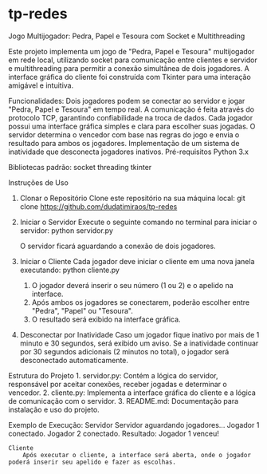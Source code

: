 # tp-redes
Jogo Multijogador: Pedra, Papel e Tesoura com Socket e Multithreading

Este projeto implementa um jogo de "Pedra, Papel e Tesoura" multijogador em rede local, utilizando socket para comunicação entre clientes e servidor e multithreading para permitir a conexão simultânea de dois jogadores. A interface gráfica do cliente foi construída com Tkinter para uma interação amigável e intuitiva.

Funcionalidades:
    Dois jogadores podem se conectar ao servidor e jogar "Pedra, Papel e Tesoura" em tempo real.
    A comunicação é feita através do protocolo TCP, garantindo confiabilidade na troca de dados.
    Cada jogador possui uma interface gráfica simples e clara para escolher suas jogadas.
    O servidor determina o vencedor com base nas regras do jogo e envia o resultado para ambos os jogadores.
    Implementação de um sistema de inatividade que desconecta jogadores inativos.
    Pré-requisitos
    Python 3.x

Bibliotecas padrão:
    socket
    threading
    tkinter

Instruções de Uso
1. Clonar o Repositório
Clone este repositório na sua máquina local:
git clone https://github.com/dudatimiraos/tp-redes

2. Iniciar o Servidor
Execute o seguinte comando no terminal para iniciar o servidor:
    python servidor.py

    O servidor ficará aguardando a conexão de dois jogadores.

3. Iniciar o Cliente
Cada jogador deve iniciar o cliente em uma nova janela executando:
python cliente.py
    1. O jogador deverá inserir o seu número (1 ou 2) e o apelido na interface.
    2. Após ambos os jogadores se conectarem, poderão escolher entre "Pedra", "Papel" ou "Tesoura".
    3. O resultado será exibido na interface gráfica.

4. Desconectar por Inatividade
Caso um jogador fique inativo por mais de 1 minuto e 30 segundos, será exibido um aviso. Se a inatividade continuar por 30 segundos adicionais (2 minutos no total), o jogador será desconectado automaticamente.

Estrutura do Projeto
    1. servidor.py: Contém a lógica do servidor, responsável por aceitar conexões, receber jogadas e determinar o vencedor.
    2. cliente.py: Implementa a interface gráfica do cliente e a lógica de comunicação com o servidor.
    3. README.md: Documentação para instalação e uso do projeto.

Exemplo de Execução:
    Servidor
        Servidor aguardando jogadores...
        Jogador 1 conectado.
        Jogador 2 conectado.
        Resultado: Jogador 1 venceu!

    Cliente
        Após executar o cliente, a interface será aberta, onde o jogador poderá inserir seu apelido e fazer as escolhas.